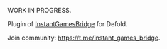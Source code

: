 WORK IN PROGRESS.

Plugin of [InstantGamesBridge](https://github.com/mewtongames/instant-games-bridge) for Defold.

Join community: https://t.me/instant_games_bridge.